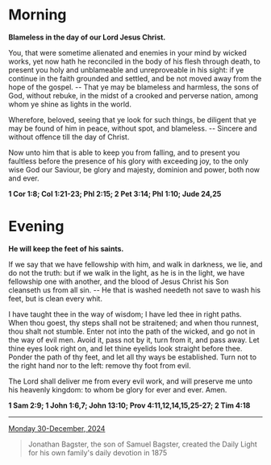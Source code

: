 # Morning

**Blameless in the day of our Lord Jesus Christ.**
 
You, that were sometime alienated and enemies in your mind by wicked works, yet now hath he reconciled in the body of his flesh through death, to present you holy and unblameable and unreproveable in his sight: if ye continue in the faith grounded and settled, and be not moved away from the hope of the gospel. -- That ye may be blameless and harmless, the sons of God, without rebuke, in the midst of a crooked and perverse nation, among whom ye shine as lights in the world.
 
Wherefore, beloved, seeing that ye look for such things, be diligent that ye may be found of him in peace, without spot, and blameless. -- Sincere and without offence till the day of Christ.
 
Now unto him that is able to keep you from falling, and to present you faultless before the presence of his glory with exceeding joy, to the only wise God our Saviour, be glory and majesty, dominion and power, both now and ever.  

**1 Cor 1:8; Col 1:21-23; Phl 2:15; 2 Pet 3:14; Phl 1:10; Jude 24,25**

# Evening

**He will keep the feet of his saints.**
 
If we say that we have fellowship with him, and walk in darkness, we lie, and do not the truth: but if we walk in the light, as he is in the light, we have fellowship one with another, and the blood of Jesus Christ his Son cleanseth us from all sin. -- He that is washed needeth not save to wash his feet, but is clean every whit.
 
I have taught thee in the way of wisdom; I have led thee in right paths. When thou goest, thy steps shall not be straitened; and when thou runnest, thou shalt not stumble. Enter not into the path of the wicked, and go not in the way of evil men. Avoid it, pass not by it, turn from it, and pass away. Let thine eyes look right on, and let thine eyelids look straight before thee. Ponder the path of thy feet, and let all thy ways be established. Turn not to the right hand nor to the left: remove thy foot from evil.
 
The Lord shall deliver me from every evil work, and will preserve me unto his heavenly kingdom: to whom be glory for ever and ever. Amen.  

**1 Sam 2:9; 1 John 1:6,7; John 13:10; Prov 4:11,12,14,15,25-27; 2 Tim 4:18**

---

[Monday 30-December, 2024](https://t.me/s/daily_light)

> Jonathan Bagster, the son of Samuel Bagster, created the Daily Light for his own family's daily devotion in 1875

